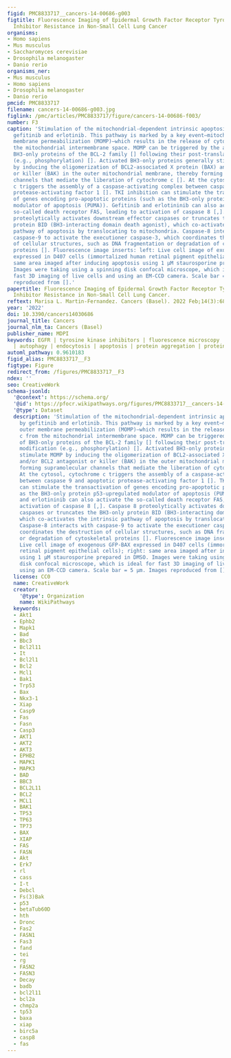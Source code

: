 ```yaml
---
figid: PMC8833717__cancers-14-00686-g003
figtitle: Fluorescence Imaging of Epidermal Growth Factor Receptor Tyrosine Kinase
  Inhibitor Resistance in Non-Small Cell Lung Cancer
organisms:
- Homo sapiens
- Mus musculus
- Saccharomyces cerevisiae
- Drosophila melanogaster
- Danio rerio
organisms_ner:
- Mus musculus
- Homo sapiens
- Drosophila melanogaster
- Danio rerio
pmcid: PMC8833717
filename: cancers-14-00686-g003.jpg
figlink: /pmc/articles/PMC8833717/figure/cancers-14-00686-f003/
number: F3
caption: 'Stimulation of the mitochondrial-dependent intrinsic apoptosis pathway by
  gefitinib and erlotinib. This pathway is marked by a key event—mitochondrial outer
  membrane permeabilization (MOMP)—which results in the release of cytochrome c from
  the mitochondrial intermembrane space. MOMP can be triggered by the activation of
  BH3-only proteins of the BCL-2 family [] following their post-translational modification
  (e.g., phosphorylation) []. Activated BH3-only proteins generally stimulate MOMP
  by inducing the oligomerization of BCL2-associated X protein (BAX) and/or BCL2 antagonist
  or killer (BAK) in the outer mitochondrial membrane, thereby forming supramolecular
  channels that mediate the liberation of cytochrome c []. At the cytosol, cytochrome
  c triggers the assembly of a caspase-activating complex between caspase 9 and apoptotic
  protease-activating factor 1 []. TKI inhibition can stimulate the transactivation
  of genes encoding pro-apoptotic proteins (such as the BH3-only protein p53-upregulated
  modulator of apoptosis (PUMA)). Gefitinib and erlotininib can also activate the
  so-called death receptor FAS, leading to activation of caspase 8 [,]. Caspase 8
  proteolytically activates downstream effector caspases or truncates the BH3-only
  protein BID (BH3-interacting domain death agonist), which co-activates the intrinsic
  pathway of apoptosis by translocating to mitochondria. Caspase-8 interacts with
  caspase-9 to activate the executioner caspase-3, which coordinates the destruction
  of cellular structures, such as DNA fragmentation or degradation of cytoskeletal
  proteins []. Fluorescence image inserts: left: Live cell image of exogenous GFP-BAX
  expressed in D407 cells (immortalized human retinal pigment epithelial cells); right:
  same area imaged after inducing apoptosis using 1 μM staurosporine prepared in DMSO.
  Images were taking using a spinning disk confocal microscope, which is ideal for
  fast 3D imaging of live cells and using an EM-CCD camera. Scale bar = 5 μm. Images
  reproduced from [].'
papertitle: Fluorescence Imaging of Epidermal Growth Factor Receptor Tyrosine Kinase
  Inhibitor Resistance in Non-Small Cell Lung Cancer.
reftext: Marisa L. Martin-Fernandez. Cancers (Basel). 2022 Feb;14(3):686.
year: '2022'
doi: 10.3390/cancers14030686
journal_title: Cancers
journal_nlm_ta: Cancers (Basel)
publisher_name: MDPI
keywords: EGFR | tyrosine kinase inhibitors | fluorescence microscopy | super-resolution
  | autophagy | endocytosis | apoptosis | protein aggregation | protein conformation
automl_pathway: 0.9610183
figid_alias: PMC8833717__F3
figtype: Figure
redirect_from: /figures/PMC8833717__F3
ndex: ''
seo: CreativeWork
schema-jsonld:
  '@context': https://schema.org/
  '@id': https://pfocr.wikipathways.org/figures/PMC8833717__cancers-14-00686-g003.html
  '@type': Dataset
  description: 'Stimulation of the mitochondrial-dependent intrinsic apoptosis pathway
    by gefitinib and erlotinib. This pathway is marked by a key event—mitochondrial
    outer membrane permeabilization (MOMP)—which results in the release of cytochrome
    c from the mitochondrial intermembrane space. MOMP can be triggered by the activation
    of BH3-only proteins of the BCL-2 family [] following their post-translational
    modification (e.g., phosphorylation) []. Activated BH3-only proteins generally
    stimulate MOMP by inducing the oligomerization of BCL2-associated X protein (BAX)
    and/or BCL2 antagonist or killer (BAK) in the outer mitochondrial membrane, thereby
    forming supramolecular channels that mediate the liberation of cytochrome c [].
    At the cytosol, cytochrome c triggers the assembly of a caspase-activating complex
    between caspase 9 and apoptotic protease-activating factor 1 []. TKI inhibition
    can stimulate the transactivation of genes encoding pro-apoptotic proteins (such
    as the BH3-only protein p53-upregulated modulator of apoptosis (PUMA)). Gefitinib
    and erlotininib can also activate the so-called death receptor FAS, leading to
    activation of caspase 8 [,]. Caspase 8 proteolytically activates downstream effector
    caspases or truncates the BH3-only protein BID (BH3-interacting domain death agonist),
    which co-activates the intrinsic pathway of apoptosis by translocating to mitochondria.
    Caspase-8 interacts with caspase-9 to activate the executioner caspase-3, which
    coordinates the destruction of cellular structures, such as DNA fragmentation
    or degradation of cytoskeletal proteins []. Fluorescence image inserts: left:
    Live cell image of exogenous GFP-BAX expressed in D407 cells (immortalized human
    retinal pigment epithelial cells); right: same area imaged after inducing apoptosis
    using 1 μM staurosporine prepared in DMSO. Images were taking using a spinning
    disk confocal microscope, which is ideal for fast 3D imaging of live cells and
    using an EM-CCD camera. Scale bar = 5 μm. Images reproduced from [].'
  license: CC0
  name: CreativeWork
  creator:
    '@type': Organization
    name: WikiPathways
  keywords:
  - Akt1
  - Ephb2
  - Mapk1
  - Bad
  - Bbc3
  - Bcl2l11
  - It
  - Bcl2l1
  - Bcl2
  - Mcl1
  - Bak1
  - Trp53
  - Bax
  - Nkx3-1
  - Xiap
  - Casp9
  - Fas
  - Fasn
  - Casp3
  - AKT1
  - AKT2
  - AKT3
  - EPHB2
  - MAPK1
  - MAPK3
  - BAD
  - BBC3
  - BCL2L11
  - BCL2
  - MCL1
  - BAK1
  - TP53
  - TP63
  - TP73
  - BAX
  - XIAP
  - FAS
  - FASN
  - Akt
  - Erk7
  - rl
  - cass
  - I-t
  - Debcl
  - Fs(3)Bak
  - p53
  - betaTub60D
  - hth
  - Dronc
  - Fas2
  - FASN1
  - Fas3
  - fand
  - tei
  - rg
  - FASN2
  - FASN3
  - Decay
  - badb
  - bcl2l11
  - bcl2a
  - chmp2a
  - tp53
  - baxa
  - xiap
  - birc5a
  - casp8
  - fas
---
```

